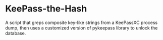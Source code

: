 # KeePass-the-Hash
A script that greps composite key-like strings from a KeePassXC process dump, then uses a customized version of pykeepass library to unlock the database.
